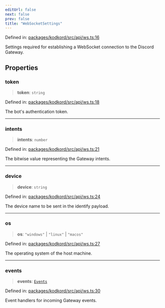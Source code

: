 ```yaml
---
editUrl: false
next: false
prev: false
title: "WebSocketSettings"
---
```


Defined in: [packages/kodkord/src/api/ws.ts:16](https://github.com/KingsBeCattz/Kodkord/blob/e64d9a769150751981b0359a2c19703ea8677956/packages/kodkord/src/api/ws.ts#L16)

Settings required for establishing a WebSocket connection to the Discord Gateway.

## Properties

### token

> **token**: `string`

Defined in: [packages/kodkord/src/api/ws.ts:18](https://github.com/KingsBeCattz/Kodkord/blob/e64d9a769150751981b0359a2c19703ea8677956/packages/kodkord/src/api/ws.ts#L18)

The bot's authentication token.

***

### intents

> **intents**: `number`

Defined in: [packages/kodkord/src/api/ws.ts:21](https://github.com/KingsBeCattz/Kodkord/blob/e64d9a769150751981b0359a2c19703ea8677956/packages/kodkord/src/api/ws.ts#L21)

The bitwise value representing the Gateway intents.

***

### device

> **device**: `string`

Defined in: [packages/kodkord/src/api/ws.ts:24](https://github.com/KingsBeCattz/Kodkord/blob/e64d9a769150751981b0359a2c19703ea8677956/packages/kodkord/src/api/ws.ts#L24)

The device name to be sent in the identify payload.

***

### os

> **os**: `"windows"` \| `"linux"` \| `"macos"`

Defined in: [packages/kodkord/src/api/ws.ts:27](https://github.com/KingsBeCattz/Kodkord/blob/e64d9a769150751981b0359a2c19703ea8677956/packages/kodkord/src/api/ws.ts#L27)

The operating system of the host machine.

***

### events

> **events**: [`Events`](/api/kodkord/interfaces/events/)

Defined in: [packages/kodkord/src/api/ws.ts:30](https://github.com/KingsBeCattz/Kodkord/blob/e64d9a769150751981b0359a2c19703ea8677956/packages/kodkord/src/api/ws.ts#L30)

Event handlers for incoming Gateway events.
